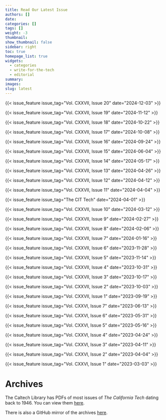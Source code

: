 ```yaml
---
title: Read Our Latest Issue
authors: []
date:
categories: []
tags: []
weight: -3
thumbnail: 
show_thumbnail: false
sidebar: right
toc: true
homepage_list: true
widgets:
  - categories
  - write-for-the-tech
  - editorial
summary: 
images:
slug: latest
---
```

{{< issue_feature issue_tag="Vol. CXXVII, Issue 20" date="2024-12-03" >}}

{{< issue_feature issue_tag="Vol. CXXVII, Issue 19" date="2024-11-12" >}}

{{< issue_feature issue_tag="Vol. CXXVII, Issue 18" date="2024-10-22" >}}

{{< issue_feature issue_tag="Vol. CXXVII, Issue 17" date="2024-10-08" >}}

{{< issue_feature issue_tag="Vol. CXXVII, Issue 16" date="2024-09-24" >}}

{{< issue_feature issue_tag="Vol. CXXVII, Issue 15" date="2024-06-04" >}}

{{< issue_feature issue_tag="Vol. CXXVII, Issue 14" date="2024-05-17" >}}

{{< issue_feature issue_tag="Vol. CXXVII, Issue 13" date="2024-04-26" >}}

{{< issue_feature issue_tag="Vol. CXXVII, Issue 12" date="2024-04-12" >}}

{{< issue_feature issue_tag="Vol. CXXVII, Issue 11" date="2024-04-04" >}}

{{< issue_feature issue_tag="The CIT Tech" date="2024-04-01" >}}

{{< issue_feature issue_tag="Vol. CXXVII, Issue 10" date="2024-03-12" >}}

{{< issue_feature issue_tag="Vol. CXXVII, Issue 9" date="2024-02-27" >}}

{{< issue_feature issue_tag="Vol. CXXVII, Issue 8" date="2024-02-06" >}}

{{< issue_feature issue_tag="Vol. CXXVII, Issue 7" date="2024-01-16" >}}

{{< issue_feature issue_tag="Vol. CXXVII, Issue 6" date="2023-11-28" >}}

{{< issue_feature issue_tag="Vol. CXXVII, Issue 5" date="2023-11-14" >}}

{{< issue_feature issue_tag="Vol. CXXVII, Issue 4" date="2023-10-31" >}}

{{< issue_feature issue_tag="Vol. CXXVII, Issue 3" date="2023-10-17" >}}

{{< issue_feature issue_tag="Vol. CXXVII, Issue 2" date="2023-10-03" >}}

{{< issue_feature issue_tag="Vol. CXXVII, Issue 1" date="2023-09-19" >}}

{{< issue_feature issue_tag="Vol. CXXVI, Issue 7" date="2023-06-13" >}}

{{< issue_feature issue_tag="Vol. CXXVI, Issue 6" date="2023-05-31" >}}

{{< issue_feature issue_tag="Vol. CXXVI, Issue 5" date="2023-05-16" >}}

{{< issue_feature issue_tag="Vol. CXXVI, Issue 4" date="2023-04-24" >}}

{{< issue_feature issue_tag="Vol. CXXVI, Issue 3" date="2023-04-11" >}}

{{< issue_feature issue_tag="Vol. CXXVI, Issue 2" date="2023-04-04" >}}

{{< issue_feature issue_tag="Vol. CXXVI, Issue 1" date="2023-03-03" >}}

# Archives
The Caltech Library has PDFs of most issues of *The California Tech* dating back to 1946. You can view them [here](http://campuspubs.library.caltech.edu/view/publication/California_Tech/California_Tech.html).

There is also a GitHub mirror of the archives [here](https://github.com/The-California-Tech/all-the-california-techs).
